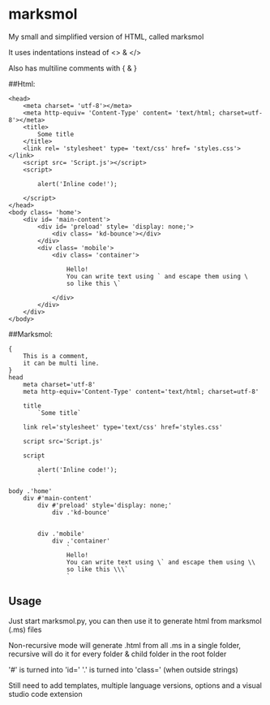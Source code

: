 # marksmol
My small and simplified version of HTML, called marksmol

It uses indentations instead of <> & </>

Also has multiline comments with { & }

##Html:
```
<head>
	<meta charset= 'utf-8'></meta>
	<meta http-equiv= 'Content-Type' content= 'text/html; charset=utf-8'></meta>
	<title>
		Some title
	</title>
	<link rel= 'stylesheet' type= 'text/css' href= 'styles.css'></link>
	<script src= 'Script.js'></script>
	<script>
		
		alert('Inline code!');
		
	</script>
</head>
<body class= 'home'>
	<div id= 'main-content'>
		<div id= 'preload' style= 'display: none;'>
			<div class= 'kd-bounce'></div>
		</div>
		<div class= 'mobile'>
			<div class= 'container'>
				
				Hello!
				You can write text using ` and escape them using \
				so like this \`
				
			</div>
		</div>
	</div>
</body>
```

##Marksmol:
```
{
    This is a comment,
    it can be multi line.
}
head
    meta charset='utf-8'
    meta http-equiv='Content-Type' content='text/html; charset=utf-8'
	
	title
		`Some title`
	
	link rel='stylesheet' type='text/css' href='styles.css'
	
	script src='Script.js'
	
	script
		`
		alert('Inline code!');
		`
		
body .'home'
	div #'main-content'
		div #'preload' style='display: none;'
			div .'kd-bounce'
		
		
		div .'mobile'
			div .'container'
				`
				Hello!
				You can write text using \` and escape them using \\
				so like this \\\`
				`
```



## Usage
Just start marksmol.py, you can then use it to generate html from marksmol (.ms) files

Non-recursive mode will generate .html from all .ms in a single folder,
recursive will do it for every folder & child folder in the root folder

'&#35;' is turned into 'id='
'.' is turned into 'class='
(when outside strings)

Still need to add templates, multiple language versions, options and a visual studio code extension